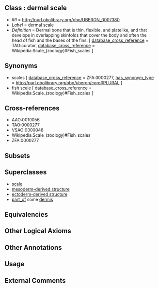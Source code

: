
## Class : dermal scale

 * *IRI* = http://purl.obolibrary.org/obo/UBERON_0007380
 * *Label* = dermal scale
 * *Definition* = Dermal bone that is thin, flexible, and platelike, and that develops in overlapping skinfolds that cover the body and often the head of fish and the bases of the fins. [ [database_cross_reference](../../ef/oboInOwl#hasDbXref.md) = TAO:curator, [database_cross_reference](../../ef/oboInOwl#hasDbXref.md) = Wikipedia:Scale_(zoology)#Fish_scales ]

## Synonyms

 * scales [ [database_cross_reference](../../ef/oboInOwl#hasDbXref.md) = ZFA:0000277, [has_synonym_type](../../pe/oboInOwl#hasSynonymType.md) = http://purl.obolibrary.org/obo/uberon/core#PLURAL ]
 * fish scale [ [database_cross_reference](../../ef/oboInOwl#hasDbXref.md) = Wikipedia:Scale_(zoology)#Fish_scales ]

## Cross-references

 * AAO:0010056
 * TAO:0000277
 * VSAO:0000048
 * Wikipedia:Scale_(zoology)#Fish_scales
 * ZFA:0000277

## Subsets


## Superclasses

 * [scale](../../UBERON/42/UBERON_0002542.md)
 * [mesoderm-derived structure](../../UBERON/20/UBERON_0004120.md)
 * [ectoderm-derived structure](../../UBERON/21/UBERON_0004121.md)
 * [part_of](../../BFO/50/BFO_0000050.md) some [dermis](../../UBERON/67/UBERON_0002067.md)

## Equivalencies


## Other Logical Axioms


## Other Annotations


## Usage


## External Comments

